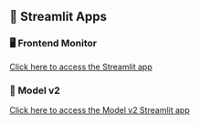 ## 🚀 Streamlit Apps

### 🖥️ Frontend Monitor
[Click here to access the Streamlit app](http://192.168.1.197:8502)

### 🤖 Model v2
[Click here to access the Model v2 Streamlit app](http://192.168.1.197:8503)


